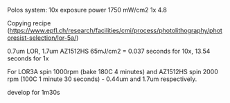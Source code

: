 Polos system:
10x exposure power 1750 mW/cm2
1x 4.8

Copying recipe
(https://www.epfl.ch/research/facilities/cmi/process/photolithography/photoresist-selection/lor-5a/)

0.7um LOR, 1.7um AZ1512HS 65mJ/cm2 = 0.037 seconds for 10x, 13.54 seconds for 1x

For LOR3A spin 1000rpm (bake 180C 4 minutes) and AZ1512HS spin 2000 rpm (100C 1 minute 30 seconds) - 0.44um and 1.7um respectively.


develop for 1m30s

